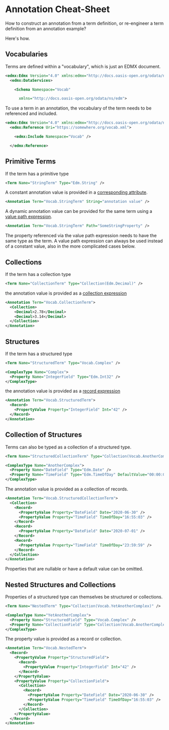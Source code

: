 # Annotation Cheat-Sheet

How to construct an annotation from a term definition, or re-engineer a term definition from an annotation example?

Here's how.

## Vocabularies

Terms are defined within a "vocabulary", which is just an EDMX document.

```xml
<edmx:Edmx Version="4.0" xmlns:edmx="http://docs.oasis-open.org/odata/ns/edmx">
  <edmx:DataServices>

    <Schema Namespace="Vocab"

      xmlns="http://docs.oasis-open.org/odata/ns/edm">
```

To use a term in an annotation, the vocabulary of the term needs to be referenced and included.

```xml
<edmx:Edmx Version="4.0" xmlns:edmx="http://docs.oasis-open.org/odata/ns/edmx">
  <edmx:Reference Uri="https://somewhere.org/vocab.xml">

    <edmx:Include Namespace="Vocab" />

  </edmx:Reference>
```

## Primitive Terms

If the term has a primitive type

```xml
<Term Name="StringTerm" Type="Edm.String" />
```

A constant annotation value is provided in a [corresponding attribute](https://docs.oasis-open.org/odata/odata-csdl-xml/v4.01/odata-csdl-xml-v4.01.html#sec_ConstantExpression).

```xml
<Annotation Term="Vocab.StringTerm" String="annotation value" />
```

A dynamic annotation value can be provided for the same term using a [value path expression](https://docs.oasis-open.org/odata/odata-csdl-xml/v4.01/odata-csdl-xml-v4.01.html#sec_ValuePath).

```xml
<Annotation Term="Vocab.StringTerm" Path="SomeStringProperty" />
```

The property referenced via the value path expression needs to have the same type as the term. A value path expression can always be used instead of a constant value, also in the more complicated cases below.

## Collections

If the term has a collection type

```xml
<Term Name="CollectionTerm" Type="Collection(Edm.Decimal)" />
```

the annotation value is provided as a [collection expression](https://docs.oasis-open.org/odata/odata-csdl-xml/v4.01/odata-csdl-xml-v4.01.html#sec_Collection)

```xml
<Annotation Term="Vocab.CollectionTerm">
  <Collection>
    <Decimal>2.78</Decimal>
    <Decimal>3.14</Decimal>
  </Collection>
</Annotation>
```

## Structures

If the term has a structured type

```xml
<Term Name="StructuredTerm" Type="Vocab.Complex" />

<ComplexType Name="Complex">
  <Property Name="IntegerField" Type="Edm.Int32" />
</ComplexType>
```

the annotation value is provided as a [record expression](https://docs.oasis-open.org/odata/odata-csdl-xml/v4.01/odata-csdl-xml-v4.01.html#sec_Record)

```xml
<Annotation Term="Vocab.StructuredTerm">
  <Record>
    <PropertyValue Property="IntegerField" Int="42" />
  </Record>
</Annotation>
```

## Collection of Structures

Terms can also be typed as a collection of a structured type.

```xml
<Term Name="StructuredCollectionTerm" Type="Collection(Vocab.AnotherComplex)" />

<ComplexType Name="AnotherComplex">
  <Property Name="DateField" Type="Edm.Date" />
  <Property Name="TimeField" Type="Edm.TimeOfDay" DefaultValue="00:00:00" />
</ComplexType>
```

The annotation value is provided as a collection of records.

```xml
<Annotation Term="Vocab.StructuredCollectionTerm">
  <Collection>
    <Record>
      <PropertyValue Property="DateField" Date="2020-06-30" />
      <PropertyValue Property="TimeField" TimeOfDay="16:55:03" />
    </Record>
    <Record>
      <PropertyValue Property="DateField" Date="2020-07-01" />
    </Record>
    <Record>
      <PropertyValue Property="TimeField" TimeOfDay="23:59:59" />
    </Record>
  </Collection>
</Annotation>
```

Properties that are nullable or have a default value can be omitted.

## Nested Structures and Collections

Properties of a structured type can themselves be structured or collections.

```xml
<Term Name="NestedTerm" Type="Collection(Vocab.YetAnotherComplex)" />

<ComplexType Name="YetAnotherComplex">
  <Property Name="StructuredField" Type="Vocab.Complex" />
  <Property Name="CollectionField" Type="Collection(Vocab.AnotherComplex)" />
</ComplexType>
```

The property value is provided as a record or collection.

```xml
<Annotation Term="Vocab.NestedTerm">
  <Record>
    <PropertyValue Property="StructuredField">
      <Record>
        <PropertyValue Property="IntegerField" Int="42" />
      </Record>
    </PropertyValue>
    <PropertyValue Property="CollectionField">
      <Collection>
        <Record>
          <PropertyValue Property="DateField" Date="2020-06-30" />
          <PropertyValue Property="TimeField" TimeOfDay="16:55:03" />
        </Record>
      </Collection>
    </PropertyValue>
  </Record>
</Annotation>
```
